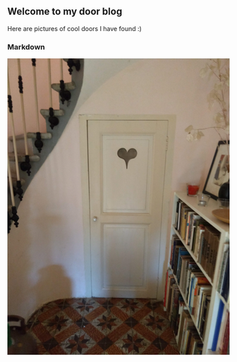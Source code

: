 ## Welcome to my door blog

Here are pictures of cool doors I have found :)


### Markdown

![Heart door <3](heart_door.jpg)

